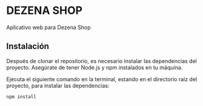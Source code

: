 # DEZENA SHOP

Aplicativo web para Dezena Shop

## Instalación

Después de clonar el repositorio, es necesario instalar las dependencias del proyecto. Asegúrate de tener Node.js y npm instalados en tu máquina.

Ejecuta el siguiente comando en la terminal, estando en el directorio raíz del proyecto, para instalar las dependencias:

```bash
npm install
```
